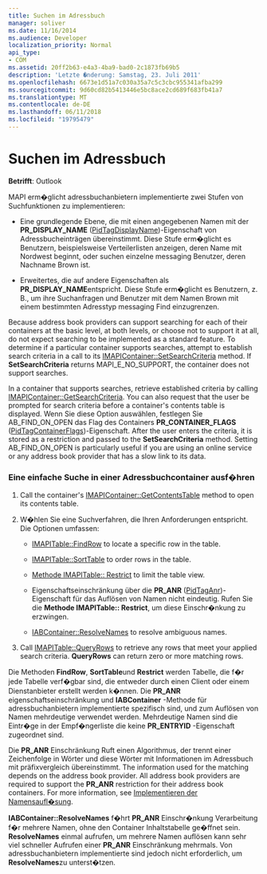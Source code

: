 ```yaml
---
title: Suchen im Adressbuch
manager: soliver
ms.date: 11/16/2014
ms.audience: Developer
localization_priority: Normal
api_type:
- COM
ms.assetid: 20ff2b63-e4a3-4ba9-bad0-2c1873fb69b5
description: 'Letzte �nderung: Samstag, 23. Juli 2011'
ms.openlocfilehash: 6673e1d51a7c030a35a7c5c3cbc955341afba299
ms.sourcegitcommit: 9d60cd82b5413446e5bc8ace2cd689f683fb41a7
ms.translationtype: MT
ms.contentlocale: de-DE
ms.lasthandoff: 06/11/2018
ms.locfileid: "19795479"
---
```

# <a name="searching-the-address-book"></a>Suchen im Adressbuch

**Betrifft**: Outlook 
  
MAPI erm�glicht adressbuchanbietern implementierte zwei Stufen von Suchfunktionen zu implementieren:
  
- Eine grundlegende Ebene, die mit einen angegebenen Namen mit der **PR_DISPLAY_NAME** ([PidTagDisplayName](pidtagdisplayname-canonical-property.md))-Eigenschaft von Adressbucheinträgen übereinstimmt. Diese Stufe erm�glicht es Benutzern, beispielsweise Verteilerlisten anzeigen, deren Name mit Nordwest beginnt, oder suchen einzelne messaging Benutzer, deren Nachname Brown ist.
    
- Erweitertes, die auf andere Eigenschaften als **PR_DISPLAY_NAME**entspricht. Diese Stufe erm�glicht es Benutzern, z. B., um ihre Suchanfragen und Benutzer mit dem Namen Brown mit einem bestimmten Adresstyp messaging Find einzugrenzen.
    
Because address book providers can support searching for each of their containers at the basic level, at both levels, or choose not to support it at all, do not expect searching to be implemented as a standard feature. To determine if a particular container supports searches, attempt to establish search criteria in a call to its [IMAPIContainer::SetSearchCriteria](imapicontainer-setsearchcriteria.md) method. If **SetSearchCriteria** returns MAPI_E_NO_SUPPORT, the container does not support searches. 
  
In a container that supports searches, retrieve established criteria by calling [IMAPIContainer::GetSearchCriteria](imapicontainer-getsearchcriteria.md). You can also request that the user be prompted for search criteria before a container's contents table is displayed. Wenn Sie diese Option auswählen, festlegen Sie AB_FIND_ON_OPEN das Flag des Containers **PR_CONTAINER_FLAGS** ([PidTagContainerFlags](pidtagcontainerflags-canonical-property.md))-Eigenschaft. After the user enters the criteria, it is stored as a restriction and passed to the **SetSearchCriteria** method. Setting AB_FIND_ON_OPEN is particularly useful if you are using an online service or any address book provider that has a slow link to its data. 
  
### <a name="to-perform-a-basic-search-in-an-address-book-container"></a>Eine einfache Suche in einer Adressbuchcontainer ausf�hren
  
1. Call the container's [IMAPIContainer::GetContentsTable](imapicontainer-getcontentstable.md) method to open its contents table. 
    
2. W�hlen Sie eine Suchverfahren, die Ihren Anforderungen entspricht. Die Optionen umfassen:
    
   - [IMAPITable::FindRow](imapitable-findrow.md) to locate a specific row in the table. 
    
   - [IMAPITable::SortTable](imapitable-sorttable.md) to order rows in the table. 
    
   - [Methode IMAPITable:: Restrict](imapitable-restrict.md) to limit the table view. 
    
   - Eigenschaftseinschränkung über die **PR_ANR** ([PidTagAnr](pidtaganr-canonical-property.md))-Eigenschaft für das Auflösen von Namen nicht eindeutig. Rufen Sie die **Methode IMAPITable:: Restrict**, um diese Einschr�nkung zu erzwingen. 
    
   - [IABContainer::ResolveNames](iabcontainer-resolvenames.md) to resolve ambiguous names. 
    
3. Call [IMAPITable::QueryRows](imapitable-queryrows.md) to retrieve any rows that meet your applied search criteria. **QueryRows** can return zero or more matching rows. 
    
Die Methoden **FindRow**, **SortTable**und **Restrict** werden Tabelle, die f�r jede Tabelle verf�gbar sind, die entweder durch einen Client oder einem Dienstanbieter erstellt werden k�nnen. Die **PR\_ANR** eigenschaftseinschränkung und **IABContainer** -Methode für adressbuchanbietern implementierte spezifisch sind, und zum Auflösen von Namen mehrdeutige verwendet werden. Mehrdeutige Namen sind die Eintr�ge in der Empf�ngerliste die keine **PR_ENTRYID** -Eigenschaft zugeordnet sind. 
  
Die **PR\_ANR** Einschränkung Ruft einen Algorithmus, der trennt einer Zeichenfolge in Wörter und diese Wörter mit Informationen im Adressbuch mit präfixvergleich übereinstimmt. The information used for the matching depends on the address book provider. All address book providers are required to support the **PR_ANR** restriction for their address book containers. For more information, see [Implementieren der Namensaufl�sung](implementing-name-resolution.md).
  
**IABContainer::ResolveNames** f�hrt **PR_ANR** Einschr�nkung Verarbeitung f�r mehrere Namen, ohne den Container Inhaltstabelle ge�ffnet sein. **ResolveNames** einmal aufrufen, um mehrere Namen auflösen kann sehr viel schneller Aufrufen einer **PR\_ANR** Einschränkung mehrmals. Von adressbuchanbietern implementierte sind jedoch nicht erforderlich, um **ResolveNames**zu unterst�tzen.
  

